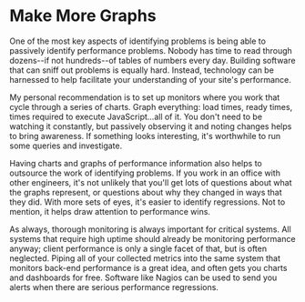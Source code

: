 # Make More Graphs

One of the most key aspects of identifying problems is being able to passively identify performance problems. Nobody has time to read through dozens--if not hundreds--of tables of numbers every day. Building software that can sniff out problems is equally hard. Instead, technology can be harnessed to help facilitate your understanding of your site's performance.

My personal recommendation is to set up monitors where you work that cycle through a series of charts. Graph everything: load times, ready times, times required to execute JavaScript...all of it. You don't need to be watching it constantly, but passively observing it and noting changes helps to bring awareness. If something looks interesting, it's worthwhile to run some queries and investigate.

Having charts and graphs of performance information also helps to outsource the work of identifying problems. If you work in an office with other engineers, it's not unlikely that you'll get lots of questions about what the graphs represent, or questions about why they changed in ways that they did. With more sets of eyes, it's easier to identify regressions. Not to mention, it helps draw attention to performance wins.

As always, thorough monitoring is always important for critical systems. All systems that require high uptime should already be monitoring performance anyway; client performance is only a single facet of that, but is often neglected. Piping all of your collected metrics into the same system that monitors back-end performance is a great idea, and often gets you charts and dashboards for free. Software like Nagios can be used to send you alerts when there are serious performance regressions.

